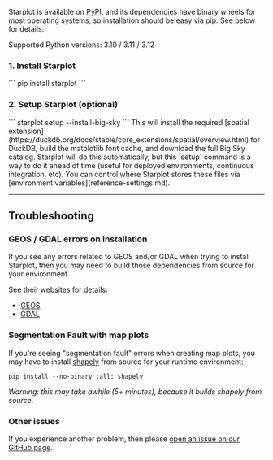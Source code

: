 Starplot is available on [PyPI](https://pypi.org/project/starplot/), and its dependencies have binary wheels for most operating systems, so installation should be easy via pip. See below for details.

Supported Python versions: 3.10 / 3.11 / 3.12


<h3>1. Install Starplot</h3>
```
pip install starplot
```

<h3>2. Setup Starplot (optional)</h3>
```
starplot setup --install-big-sky
```
This will install the required [spatial extension](https://duckdb.org/docs/stable/core_extensions/spatial/overview.html) for DuckDB, build the matplotlib font cache, and download the full Big Sky catalog. Starplot will do this automatically, but this `setup` command is a way to do it ahead of time (useful for deployed environments, continuous integration, etc). You can control where Starplot stores these files via [environment variables](reference-settings.md).


---

## Troubleshooting

### GEOS / GDAL errors on installation

If you see any errors related to GEOS and/or GDAL when trying to install Starplot, then you may need to build those dependencies from source for your environment.

See their websites for details:

- [GEOS](https://libgeos.org/)
- [GDAL](https://gdal.org/)

### Segmentation Fault with map plots

If you're seeing "segmentation fault" errors when creating map plots, you may have to install [shapely](https://shapely.readthedocs.io/en/stable/index.html) from source for your runtime environment:
```
pip install --no-binary :all: shapely
```
*Warning: this may take awhile (5+ minutes), because it builds shapely from source.*

### Other issues

If you experience another problem, then please [open an issue on our GitHub page](https://github.com/steveberardi/starplot/issues).

<br/><br/><br/>
